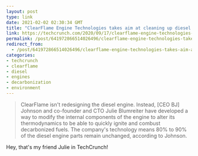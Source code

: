 ```yaml
---
layout: post
type: link
date: 2021-02-02 02:30:34 GMT
title: "ClearFlame Engine Technologies takes aim at cleaning up diesel engines"
link: https://techcrunch.com/2020/09/17/clearflame-engine-technologies-takes-aim-at-cleaning-up-diesel-engines/
permalink: /post/641972866514026496/clearflame-engine-technologies-takes-aim-at
redirect_from: 
  - /post/641972866514026496/clearflame-engine-technologies-takes-aim-at
categories:
- techcrunch
- clearflame
- diesel
- engines
- decarbonization
- environment
---
```

<blockquote>ClearFlame isn't redesigning the diesel engine. Instead, [CEO BJ] Johnson and co-founder and CTO Julie Blumreiter have developed a way to modify the internal components of the engine to alter its thermodynamics to be able to quickly ignite and combust decarbonized fuels. The company's technology means 80% to 90% of the diesel engine parts remain unchanged, according to Johnson.</blockquote>
<p>Hey, that's my friend Julie in TechCrunch!</p>

